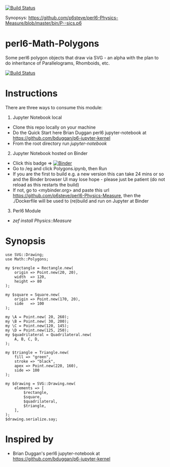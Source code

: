 [![Build Status](https://travis-ci.org/p6steve/perl6-Physics-Measure.svg?branch=master)](https://travis-ci.org/p6steve/perl6-Physics-Measure)

Synopsys:
https://github.com/p6steve/perl6-Physics-Measure/blob/master/bin/P--sics.p6

# perl6-Math-Polygons
Some perl6 polygon objects that draw via SVG - an alpha with the plan to do inheritance of Parallelograms, Rhomboids, etc.

[![Build Status](https://travis-ci.org/p6steve/perl6-Math-Polygons.svg?branch=master)](https://travis-ci.org/p6steve/perl6-Math-Polygons)

# Instructions
There are three ways to consume this module:
1. Jupyter Notebook local
- Clone this repo locally on your machine
- Do the Quick Start here Brian Duggan perl6 jupyter-notebook at <https://github.com/bduggan/p6-jupyter-kernel>
- From the root directory run *jupyter-notebook*
2. Jupyter Notebook hosted on Binder
- Click this badge => [![Binder](https://mybinder.org/badge_logo.svg)](https://mybinder.org/v2/gh/p6steve/perl6-Physics-Measure/master)
- Go to /eg and click Polygons.ipynb, then Run
- If you are the first to build e.g. a new version this can take 24 mins or so and the Binder browser UI may lose hope - please just be patient (do not reload as this restarts the build)
- If not, go to <mybinder.org> and paste this url <https://github.com/p6steve/perl6-Physics-Measure>, then the ./Dockerfile will be used to (re)build and run on Jupyter at Binder
3. Perl6 Module
- *zef install Physics::Measure*

# Synopsis
```perl6
use SVG::Drawing;
use Math::Polygons;

my $rectangle = Rectangle.new( 
    origin => Point.new(20, 20),
    width  => 120, 
    height => 80  
);

my $square = Square.new( 
    origin => Point.new(170, 20),
    side   => 100 
);

my \A = Point.new( 20, 260);
my \B = Point.new( 30, 200);
my \C = Point.new(120, 145);
my \D = Point.new(125, 250);
my $quadrilateral = Quadrilateral.new(
    A, B, C, D,  
);

my $triangle = Triangle.new(
    fill => "green",
    stroke => "black",
    apex => Point.new(220, 160),
    side => 100 
);

my $drawing = SVG::Drawing.new( 
    elements => [ 
        $rectangle, 
        $square,
        $quadrilateral,
        $triangle,
    ],
);
$drawing.serialize.say;
```

# Inspired by
* Brian Duggan's perl6 jupyter-notebook at <https://github.com/bduggan/p6-jupyter-kernel>
